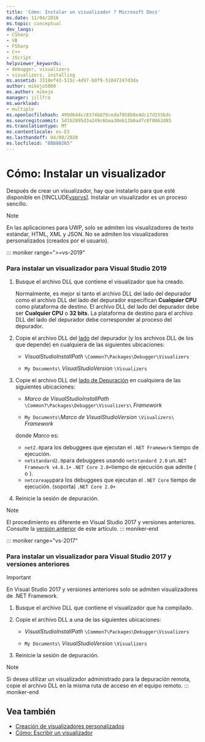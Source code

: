 ```yaml
---
title: 'Cómo: Instalar un visualizador ? Microsoft Docs'
ms.date: 11/04/2016
ms.topic: conceptual
dev_langs:
- CSharp
- VB
- FSharp
- C++
- JScript
helpviewer_keywords:
- debugger, visualizers
- visualizers, installing
ms.assetid: 3310ef43-515c-4d97-b0f9-51047247d3da
author: mikejo5000
ms.author: mikejo
manager: jillfra
ms.workload:
- multiple
ms.openlocfilehash: 499d644cc8374b070cedaf058b0e4dc17d155bdc
ms.sourcegitcommit: 5d1b2895d3a249c6bea30eb12b0ad7c0f0862d85
ms.translationtype: MT
ms.contentlocale: es-ES
ms.lasthandoff: 04/08/2020
ms.locfileid: "80880265"
---
```

# <a name="how-to-install-a-visualizer"></a>Cómo: Instalar un visualizador
Después de crear un visualizador, hay que instalarlo para que esté disponible en [!INCLUDE[vsprvs](../code-quality/includes/vsprvs_md.md)]. Instalar un visualizador es un proceso sencillo.

> [!NOTE]
> En las aplicaciones para UWP, solo se admiten los visualizadores de texto estándar, HTML, XML y JSON. No se admiten los visualizadores personalizados (creados por el usuario).

::: moniker range=">=vs-2019"
### <a name="to-install-a-visualizer-for-visual-studio-2019"></a>Para instalar un visualizador para Visual Studio 2019
  
1. Busque el archivo DLL que contiene el visualizador que ha creado.

   Normalmente, es mejor si tanto el archivo DLL del lado del depurador como el archivo DLL del lado del depurador especifican **Cualquier CPU** como plataforma de destino. El archivo DLL del lado del depurador debe ser **Cualquier CPU** o **32 bits.** La plataforma de destino para el archivo DLL del lado del depurador debe corresponder al proceso del depurador.

2. Copie el archivo DLL del [lado](create-custom-visualizers-of-data.md#to-create-the-debugger-side) del depurador (y los archivos DLL de los que depende) en cualquiera de las siguientes ubicaciones:

    - *VisualStudioInstallPath* `\Common7\Packages\Debugger\Visualizers`

    - `My Documents\` *VisualStudioVersion* `\Visualizers`
    
3. Copie el archivo DLL del [lado de Depuración](create-custom-visualizers-of-data.md#to-create-the-debuggee-side) en cualquiera de las siguientes ubicaciones:

    - *Marco de VisualStudioInstallPath* `\Common7\Packages\Debugger\Visualizers\` *Framework*

    - `My Documents\`*Marco de VisualStudioVersion* `\Visualizers\` *Framework*

    donde *Marco* es:
    - `net2.0`para los debuggees que ejecutan el `.NET Framework` tiempo de ejecución.
    - `netstandard2.0`para debuggees usando `netstandard 2.0` un`.NET Framework v4.6.1+` `.NET Core 2.0+`tiempo de ejecución que admite ( o ).
    - `netcoreapp`para los debuggees que ejecutan el `.NET Core` tiempo de ejecución. (soporta) `.NET Core 2.0+`

4. Reinicie la sesión de depuración.

> [!NOTE]
> El procedimiento es diferente en Visual Studio 2017 y versiones anteriores. Consulte la [versión anterior](how-to-install-a-visualizer.md?view=vs-2017) de este artículo.
::: moniker-end

::: moniker range="vs-2017"
### <a name="to-install-a-visualizer-for-visual-studio-2017-and-older"></a>Para instalar un visualizador para Visual Studio 2017 y versiones anteriores

> [!IMPORTANT]
> En Visual Studio 2017 y versiones anteriores solo se admiten visualizadores de .NET Framework.

1. Busque el archivo DLL que contiene el visualizador que ha compilado.

2. Copie el archivo DLL a una de las siguientes ubicaciones:

    - *VisualStudioInstallPath* `\Common7\Packages\Debugger\Visualizers`

    - `My Documents\` *VisualStudioVersion* `\Visualizers`

3. Reinicie la sesión de depuración.

> [!NOTE]
> Si desea utilizar un visualizador administrado para la depuración remota, copie el archivo DLL en la misma ruta de acceso en el equipo remoto.
::: moniker-end

## <a name="see-also"></a>Vea también
- [Creación de visualizadores personalizados](../debugger/create-custom-visualizers-of-data.md)
- [Cómo: Escribir un visualizador](create-custom-visualizers-of-data.md)
